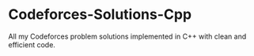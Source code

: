 # Codeforces-Solutions-Cpp
All my Codeforces problem solutions implemented in C++ with clean and efficient code.
